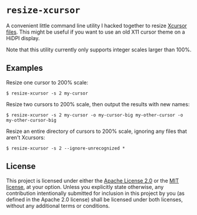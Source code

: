 # `resize-xcursor`
A convenient little command line utility I hacked together to resize [Xcursor files].
This might be useful if you want to use an old X11 cursor theme on a HiDPI display.

Note that this utility currently only supports integer scales larger than 100%.

[Xcursor files]: https://man.archlinux.org/man/extra/libxcursor/Xcursor.3.en#CURSOR_FILES

## Examples
Resize one cursor to 200% scale:
```console
$ resize-xcursor -s 2 my-cursor
```

Resize two cursors to 200% scale, then output the results with new names:
```console
$ resize-xcursor -s 2 my-cursor -o my-cursor-big my-other-cursor -o my-other-cursor-big
```

Resize an entire directory of cursors to 200% scale, ignoring any files that aren't Xcursors:
```console
$ resize-xcursor -s 2 --ignore-unrecognized *
```

## License
This project is licensed under either the [Apache License 2.0] or the [MIT license],
at your option. Unless you explicitly state otherwise, any contribution intentionally submitted
for inclusion in this project by you (as defined in the Apache 2.0 license) shall be licensed under
both licenses, without any additional terms or conditions.

[Apache License 2.0]: ./LICENSE-APACHE
[MIT license]: ./LICENSE-MIT

